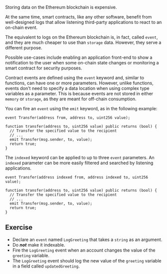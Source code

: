 Storing data on the Ethereum blockchain is expensive.

At the same time, smart contracts, like any other software, benefit from well-designed logs that allow listening third-party applications to react to an on-chain event.

The equivalent to logs on the Ethereum blockchain is, in fact, called `event`, and they are much cheaper to use than `storage` data. However, they serve a different purpose.

Possible use-cases include enabling an application front-end to show a notification to the user when some on-chain state changes or monitoring a smart contract for security purposes.

Contract events are defined using the `event` keyword and, similar to functions, can have one or more parameters. However, unlike functions, events don't need to specify a data location when using complex type variables as a parameter. This is because events are not stored in either `memory` or `storage`, as they are meant for off-chain consumption.

You can fire an `event` using the `emit` keyword, as in the following example:

```sol
event Transfer(address from, address to, uint256 value);

function transfer(address to, uint256 value) public returns (bool) {
  // Transfer the specified value to the recipient
  // ...
  emit Transfer(msg.sender, to, value);
  return true;
}
```

The `indexed` keyword can be applied to up to three `event` parameters. An `indexed` parameter can be more easily filtered and searched by listening applications.

```sol
event Transfer(address indexed from, address indexed to, uint256 value);

function transfer(address to, uint256 value) public returns (bool) {
  // Transfer the specified value to the recipient
  // ...
  emit Transfer(msg.sender, to, value);
  return true;
}
```

## Exercise

- Declare an `event` named `LogGreeting` that takes a `string` as an argument.
- Do **_not_** make it indexable.
- Fire the `LogGreeting` event when an account changes the value of the `greeting` variable.
- The `LogGreeting` event should log the new value of the `greeting` variable in a field called `updatedGreeting`.
